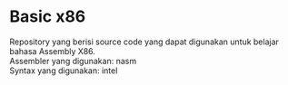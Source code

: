 # Basic x86
Repository yang berisi source code yang dapat digunakan untuk belajar bahasa Assembly X86.  
Assembler yang digunakan: nasm  
Syntax yang digunakan: intel
